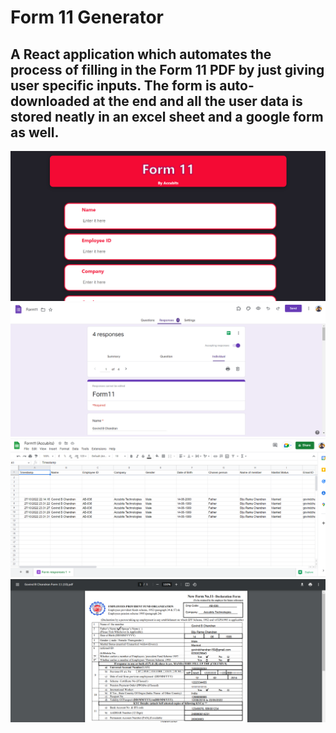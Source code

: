 # Form 11 Generator

## A React application which automates the process of filling in the Form 11 PDF by just giving user specific inputs. The form is auto-downloaded at the end and all the user data is stored neatly in an excel sheet and a google form as well.

<img src="screenshots/form11app.PNG" />
<img src="screenshots/gform.PNG" />
<img src="screenshots/excelresponse.PNG" />
<img src="screenshots/formpdf.PNG" />
